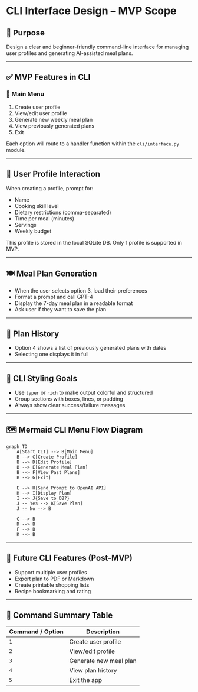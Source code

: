 # CLI Interface Design – MVP Scope

## 🧠 Purpose
Design a clear and beginner-friendly command-line interface for managing user profiles and generating AI-assisted meal plans.

---

## ✅ MVP Features in CLI

### 🏁 Main Menu
1. Create user profile
2. View/edit user profile
3. Generate new weekly meal plan
4. View previously generated plans
5. Exit

Each option will route to a handler function within the `cli/interface.py` module.

---

## 👤 User Profile Interaction
When creating a profile, prompt for:
- Name
- Cooking skill level
- Dietary restrictions (comma-separated)
- Time per meal (minutes)
- Servings
- Weekly budget

This profile is stored in the local SQLite DB. Only 1 profile is supported in MVP.

---

## 🍽️ Meal Plan Generation
- When the user selects option 3, load their preferences
- Format a prompt and call GPT-4
- Display the 7-day meal plan in a readable format
- Ask user if they want to save the plan

---

## 📁 Plan History
- Option 4 shows a list of previously generated plans with dates
- Selecting one displays it in full

---

## 🎨 CLI Styling Goals
- Use `typer` or `rich` to make output colorful and structured
- Group sections with boxes, lines, or padding
- Always show clear success/failure messages

---

## 🗺️ Mermaid CLI Menu Flow Diagram
```mermaid
graph TD
    A[Start CLI] --> B[Main Menu]
    B --> C[Create Profile]
    B --> D[Edit Profile]
    B --> E[Generate Meal Plan]
    B --> F[View Past Plans]
    B --> G[Exit]

    E --> H[Send Prompt to OpenAI API]
    H --> I[Display Plan]
    I --> J{Save to DB?}
    J -- Yes --> K[Save Plan]
    J -- No --> B

    C --> B
    D --> B
    F --> B
    K --> B
```

---

## 🔮 Future CLI Features (Post-MVP)
- Support multiple user profiles
- Export plan to PDF or Markdown
- Create printable shopping lists
- Recipe bookmarking and rating

---

## 🧼 Command Summary Table
| Command / Option | Description |
|------------------|-------------|
| `1` | Create user profile |
| `2` | View/edit profile |
| `3` | Generate new meal plan |
| `4` | View plan history |
| `5` | Exit the app |

